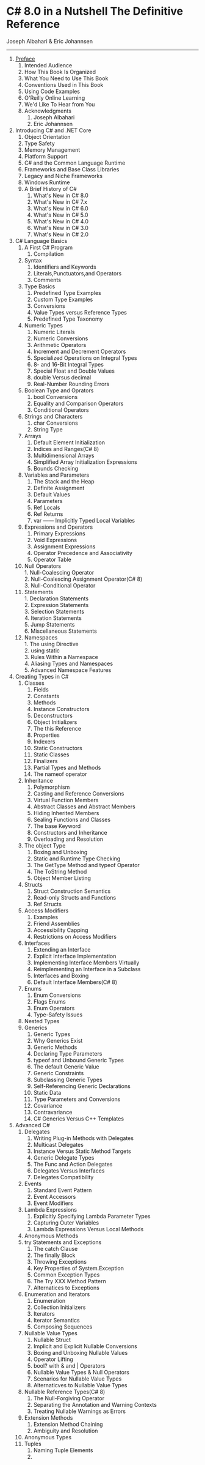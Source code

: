 # C# 8.0 in a Nutshell The Definitive Reference

Joseph Albahari & Eric Johannsen

---

1. [Preface](./1_Preface.md)  
   1. Intended Audience 
   2. How This Book Is Organized
   3. What You Need to Use This Book
   4. Conventions Used in This Book
   5. Using Code Examples
   6. O'Reilly Online Learning
   7. We'd Like To Hear from You 
   8. Acknowledgments
        1. Joseph Albahari
        2. Eric Johannsen
2. Introducing C# and .NET Core
   1. Object Orientation
   2. Type Safety
   3. Memory Management
   4. Platform Support
   5. C# and the Common Language Runtime
   6. Frameworks and Base Class Libraries
   7. Legacy and Niche Frameworks
   8. Windows Runtime
   9. A Brief History of C#
      1. What's New in C# 8.0
      2. What's New in C# 7.x
      3. What's New in C# 6.0
      4. What's New in C# 5.0
      5. What's New in C# 4.0
      6. What's New in C# 3.0
      7. What's New in C# 2.0
3. C# Language Basics
   1. A First C# Program
       1. Compilation
   2. Syntax
       1. Identifiers and Keywords
       2. Literals,Punctuators,and Operators
       3. Comments
   3. Type Basics
       1. Predefined Type Examples
       2. Custom Type Examples
       3. Conversions
       4. Value Types versus Reference Types
       5. Predefined Type Taxonomy
    4. Numeric Types
       1. Numeric Literals
       2. Numeric Conversions
       3. Arithmetic Operators
       4. Increment and Decrement Operators
       5. Specialized Operations on Integral Types
       6. 8- and 16-Bit Integral Types
       7. Special Float and Double Values
       8. double Versus decimal
       9. Real-Number Rounding Errors
    5. Boolean Type and Oprators  
       1. bool Conversions  
       2. Equality and Comparison Operators  
       3. Conditional Operators  
    6. Strings and Characters  
       1. char Conversions
       2. String Type
    7. Arrays  
       1. Default Element Initialization
       2. Indices and Ranges(C# 8)
       3. Multidimensional Arrays
       4. Simplified Array Initialization Expressions
       5. Bounds Checking
    8. Variables and Parameters
       1. The Stack and the Heap
       2. Definite Assignment
       3. Default Values
       4. Parameters
       5. Ref Locals
       6. Ref Returns
       7. var —— Implicitly Typed Local Variables
    9. Expressions and Operators
       1. Primary Expressions
       2. Void Expressions
       3. Assignment Expressions
       4. Operator Precedence and Associativity
       5. Operator Table
    10. Null Operators  
       1. Null-Coalescing Operator  
       2. Null-Coalescing Assignment Operator(C# 8)  
       3. Null-Conditional Operator  
    11. Statements  
       1. Declaration Statements  
       2. Expression Statements  
       3. Selection Statements  
       4. Iteration Statements  
       5. Jump Statements  
       6. Miscellaneous Statements  
    12. Namespaces  
       1. The using Directive  
       2. using static  
       3. Rules Within a Namespace  
       4. Aliasing Types and Namespaces  
       5. Advanced Namespace Features  
4. Creating Types in C#  
   1. Classes  
       1. Fields  
       2. Constants  
       3. Methods  
       4. Instance Constructors
       5. Deconstructors
       6. Object Initializers
       7. The this Reference  
       8. Properties  
       9. Indexers  
       10. Static Constructors  
       11. Static Classes  
       12. Finalizers  
       13. Partial Types and Methods  
       14. The nameof operator  
   2. Inheritance  
       1. Polymorphism  
       2. Casting and Reference Conversions
       3. Virtual Function Members  
       4. Abstract Classes and Abstract Members  
       5. Hiding Inherited Members  
       6. Sealing Functions and Classes
       7. The base Keyword  
       8. Constructors and Inheritance  
       9. Overloading and Resolution  
   3. The object Type  
       1. Boxing and Unboxing  
       2. Static and Runtime Type Checking  
       3. The GetType Method and typeof Operator  
       4. The ToString Method  
       5. Object Member Listing  
   4. Structs  
       1. Struct Construction Semantics
       2. Read-only Structs and Functions  
       3. Ref Structs  
   5.  Access Modifiers 
       1. Examples  
       2. Friend Assemblies
       3. Accessibility Capping
       4. Restrictions on Access Modifiers
   6. Interfaces  
       1. Extending an Interface  
       2. Explicit Interface Implementation 
       3. Implementing Interface Members Virtually  
       4. Reimplementing an Interface in a Subclass 
       5. Interfaces and Boxing  
       6. Default Interface Members(C# 8)
   7. Enums  
       1. Enum Conversions  
       2. Flags Enums  
       3. Enum Operators  
       4. Type-Safety Issues
   8. Nested Types
   9. Generics
       1. Generic Types
       2. Why Generics Exist
       3. Generic Methods
       4. Declaring Type Parameters
       5. typeof and Unbound Generic Types
       6. The default Generic Value
       7. Generic Constraints  
       8. Subclassing Generic Types 
       9. Self-Referencing Generic Declarations
       10. Static Data
       11. Type Parameters and Conversions
       12. Covariance
       13. Contravariance
       14. C# Generics Versus C++ Templates
5. Advanced C#
   1. Delegates
       1. Writing Plug-in Methods with Delegates
       2. Multicast Delegates
       3. Instance Versus Static Method Targets
       4. Generic Delegate Types
       5. The Func and Action Delegates
       6. Delegates Versus Interfaces
       7. Delegates Compatibility
   2. Events 
       1. Standard Event Pattern
       2. Event Accessors
       3. Event Modifiers
   3. Lambda Expressions
       1. Explicitly Specifying Lambda Parameter Types  
       2. Capturing Outer Variables
       3. Lambda Expressions Versus Local Methods
   4. Anonymous Methods
   5. try Statements and Exceptions
       1. The catch Clause
       2. The finally Block
       3. Throwing Exceptions
       4. Key Properties of System.Exception
       5. Common Exception Types
       6. The Try XXX Method Pattern
       7. Alternatices to Exceptions
   6. Enumeration and Iterators
       1. Enumeration 
       2. Collection Initializers
       3. Iterators
       4. Iterator Semantics
       5. Composing Sequences
   7. Nullable Value Types
       1. Nullable<T> Struct
       2. Implicit and Explicit Nullable Conversions
       3. Boxing and Unboxing Nullable Values
       4. Operator Lifting
       5. bool? with & and | Operators
       6. Nullable Value Types & Null Operators
       7. Scenarios for Nullable Value Types
       8. Alternaticves to Nullable Value Types
   8. Nullable Reference Types(C# 8)
       1. The Null-Forgiving Operator
       2. Separating the Annotation and Warning Contexts
       3. Treating Nullable Warnings as Errors
   9. Extension Methods 
       1. Extension Method Chaining
       2. Ambiguity and Resolution
   10. Anonymous Types
   11. Tuples
       1. Naming Tuple Elements
       2. 
        
        

    
